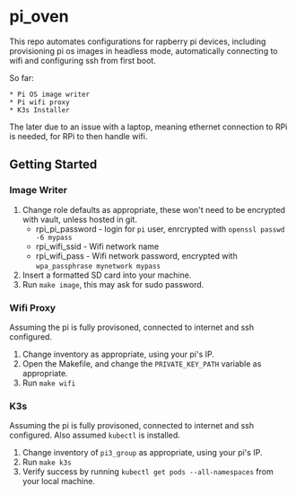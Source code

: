 # pi_oven

This repo automates configurations for rapberry pi devices, including provisioning pi os images in headless mode, automatically connecting to wifi and configuring ssh from first boot.

So far:

    * Pi OS image writer
    * Pi wifi proxy
    * K3s Installer

The later due to an issue with a laptop, meaning ethernet connection to RPi is needed, for RPi to then handle wifi.

## Getting Started

### Image Writer

1. Change role defaults as appropriate, these won't need to be encrypted with vault, unless hosted in git.
    * rpi_pi_password - login for `pi` user, enrcrypted with `openssl passwd -6 mypass`
    * rpi_wifi_ssid - Wifi network name
    * rpi_wifi_pass -  Wifi network password, encrypted with `wpa_passphrase mynetwork mypass`
2. Insert a formatted SD card into your machine.
3. Run `make image`, this may ask for sudo password.

### Wifi Proxy

Assuming the pi is fully provisoned, connected to internet and ssh configured.

1. Change inventory as appropriate, using your pi's IP.
2. Open the Makefile, and change the `PRIVATE_KEY_PATH` variable as appropriate.
3. Run `make wifi`

### K3s

Assuming the pi is fully provisoned, connected to internet and ssh configured.
Also assumed `kubectl` is installed.

1. Change inventory of `pi3_group` as appropriate, using your pi's IP.
2. Run `make k3s`
3. Verify success by running `kubectl get pods --all-namespaces` from your local machine.